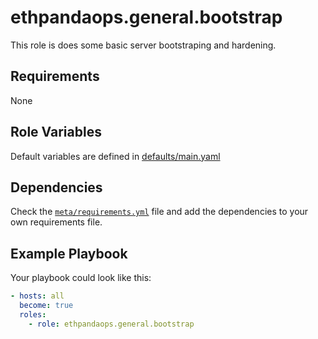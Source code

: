 # ethpandaops.general.bootstrap

This role is does some basic server bootstraping and hardening.

## Requirements

None

## Role Variables

Default variables are defined in [defaults/main.yaml](defaults/main.yaml)

## Dependencies

Check the [`meta/requirements.yml`](meta/requirements.yml) file and add the dependencies to your own requirements file.

## Example Playbook

Your playbook could look like this:

```yaml
- hosts: all
  become: true
  roles:
    - role: ethpandaops.general.bootstrap
```
